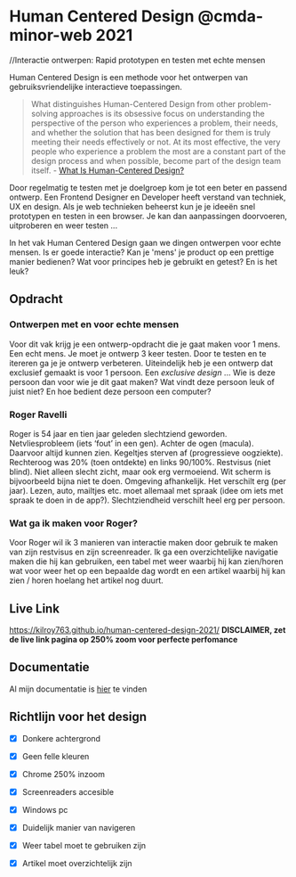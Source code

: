 

# Human Centered Design @cmda-minor-web 2021
//Interactie ontwerpen: Rapid prototypen en testen met echte mensen

Human Centered Design is een  methode voor het ontwerpen van gebruiksvriendelijke interactieve toepassingen. 

> What distinguishes Human-Centered Design from other problem-solving approaches is its obsessive focus on understanding the perspective of the person who experiences a problem, their needs, and whether the solution that has been designed for them is truly meeting their needs effectively or not. At its most effective, the very people who experience a problem the most are a constant part of the design process and when possible, become part of the design team itself. - [What Is Human-Centered Design?](https://medium.com/dc-design/what-is-human-centered-design-6711c09e2779)

Door regelmatig te testen met je doelgroep kom je tot een beter en passend ontwerp. Een Frontend Designer en Developer heeft verstand van techniek, UX en design. Als je web technieken beheerst kun je je ideeën snel prototypen en testen in een browser. Je kan dan aanpassingen doorvoeren, uitproberen en weer testen ...

In het vak Human Centered Design gaan we dingen ontwerpen voor echte mensen. Is er goede interactie? Kan je 'mens' je product op een prettige manier bedienen? Wat voor principes heb je gebruikt en getest? En is het leuk?


## Opdracht

### Ontwerpen met en voor echte mensen

Voor dit vak krijg je een ontwerp-opdracht die je gaat maken voor 1 mens. Een echt mens. Je moet je ontwerp 3 keer testen. Door te testen en te itereren ga je je ontwerp verbeteren. Uiteindelijk heb je een ontwerp dat exclusief gemaakt is voor 1 persoon. Een _exclusive design_ ... Wie is deze persoon dan voor wie je dit gaat maken? Wat vindt deze persoon leuk of juist niet? En hoe bedient deze persoon een computer?

### Roger Ravelli
Roger is 54 jaar en tien jaar geleden slechtziend geworden. Netvliesprobleem (iets ‘fout’ in een gen). Achter de ogen (macula). Daarvoor altijd kunnen zien. Kegeltjes sterven af (progressieve oogziekte). Rechteroog was 20% (toen ontdekte) en links 90/100%. Restvisus (niet blind). Niet alleen slecht zicht, maar ook erg vermoeiend. Wit scherm is bijvoorbeeld bijna niet te doen. Omgeving afhankelijk. Het verschilt erg (per jaar). Lezen, auto, mailtjes etc. moet allemaal met spraak (idee om iets met spraak te doen in de app?). Slechtziendheid verschilt heel erg per persoon.

### Wat ga ik maken voor Roger?
Voor Roger wil ik 3 manieren van interactie maken door gebruik te maken van zijn restvisus en zijn screenreader. Ik ga een overzichtelijke navigatie maken die hij kan gebruiken, een tabel met weer waarbij hij kan zien/horen wat voor weer het op een bepaalde dag wordt en een artikel waarbij hij kan zien / horen hoelang het artikel nog duurt.


## Live Link
https://kilroy763.github.io/human-centered-design-2021/
**DISCLAIMER, zet de live link pagina op 250% zoom voor perfecte perfomance**

## Documentatie
Al mijn documentatie is [hier](https://github.com/kilroy763/human-centered-design-2021/wiki/Human-Centered-Design---Roger) te vinden

## Richtlijn voor het design
- [x]  Donkere achtergrond
- [x]  Geen felle kleuren
- [x]  Chrome 250% inzoom
- [x]  Screenreaders accesible
- [x]  Windows pc 
- [x]  Duidelijk manier van navigeren
- [x]  Weer tabel moet te gebruiken zijn
- [x]  Artikel moet overzichtelijk zijn

